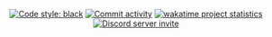 <p align="center">
    <a href="https://github.com/psf/black"><img src="https://img.shields.io/badge/code%20style-black-000000.svg" alt="Code style: black" /></a>
    <a href="https://github.com/howkawgew/PlasmoSyncBot/commits"><img src="https://img.shields.io/github/commit-activity/w/howkawgew/PlasmoSyncBot.svg?style=flat-square" alt="Commit activity" /></a>
    <a href="https://wakatime.com/badge/user/fbdc1559-14df-4e03-b6ed-ae7a263ae76f/project/247b8f48-b57f-452e-9581-a5f1b60803d2"><img src="https://wakatime.com/badge/user/fbdc1559-14df-4e03-b6ed-ae7a263ae76f/project/247b8f48-b57f-452e-9581-a5f1b60803d2.svg" alt="wakatime project statistics" /></a>
    <a href="https://discord.gg/B6XGDn6x3r"><img src="https://img.shields.io/discord/966785796902363188?style=flat-square&color=5865f2&logo=discord&logoColor=ffffff&label=discord" alt="Discord server invite" /></a>
</p>
